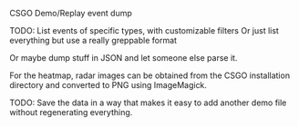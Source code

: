 CSGO Demo/Replay event dump

TODO: List events of specific types, with customizable filters
Or just list everything but use a really greppable format

Or maybe dump stuff in JSON and let someone else parse it.

For the heatmap, radar images can be obtained from the CSGO
installation directory and converted to PNG using ImageMagick.

TODO: Save the data in a way that makes it easy to add another
demo file without regenerating everything.
